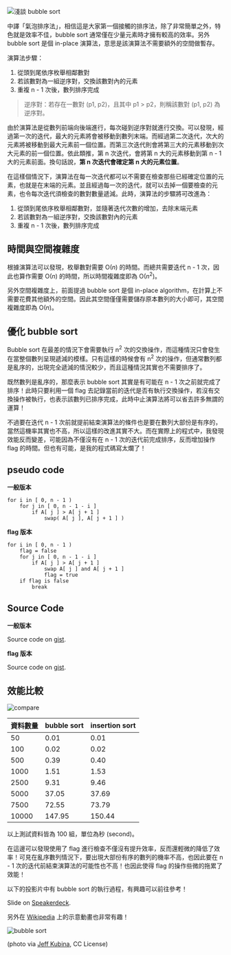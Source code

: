 <!--
[date]: 2013-02-28
[title]: [Sort] 淺談 bubble sort
[name]: sort-about-bubble-sort
[tag]: ACM-ICPC, sort | 排序, algorithm | 演算法
-->

![淺談 bubble sort][feature photo]

中譯「氣泡排序法」，相信這是大家第一個接觸的排序法，除了非常簡單之外，特色就是效率不佳，bubble sort 通常僅在少量元素時才擁有較高的效率。另外 bubble sort 是個 in-place 演算法，意思是該演算法不需要額外的空間做暫存。

演算法步驟：

1. 從頭到尾依序枚舉相鄰數對
2. 若該數對為一組逆序對，交換該數對內的元素
3. 重複 n - 1 次後，數列排序完成

> 逆序對：若存在一數對 (p1, p2)，且其中 p1 > p2，則稱該數對 (p1, p2) 為逆序對。

由於演算法是從數列前端向後端進行，每次碰到逆序對就進行交換。可以發現，經過第一次的迭代，最大的元素將會被移動到數列末端。而經過第二次迭代，次大的元素將被移動到最大元素前一個位置。而第三次迭代則會將第三大的元素移動到次大元素的前一個位置。依此類推，第 n 次迭代，會將第 n 大的元素移動到第 n - 1 大的元素前面。換句話說，**第 n 次迭代會確定第 n 大的元素位置**。

在這樣個情況下，演算法在每一次迭代都可以不需要在檢查那些已經確定位置的元素，也就是在末端的元素。並且經過每一次的迭代，就可以去掉一個要檢查的元素，也令每次迭代須檢查的數對數量遞減。此時，演算法的步驟將可改進為：

1. 從頭到尾依序枚舉相鄰數對，並隨著迭代次數的增加，去除末端元素
2. 若該數對為一組逆序對，交換該數對內的元素
3. 重複 n - 1 次後，數列排序完成

時間與空間複雜度
-------------------

根據演算法可以發現，枚舉數對需要 O(*n*) 的時間。而總共需要迭代 n - 1 次，因此也算作需要 O(*n*) 的時間，所以時間複雜度即為 O(*n*<sup>2</sup>)。

另外空間複雜度上，前面提過 bubble sort 是個 in-place algorithm，在計算上不需要花費其他額外的空間。因此其空間僅僅需要儲存原本數列的大小即可，其空間複雜度即為 O(*n*)。

優化 bubble sort
---------------------

Bubble sort 在最差的情況下會需要執行 n<sup>2</sup> 次的交換操作，而這種情況只會發生在當整個數列呈現遞減的模樣。只有這樣的時候會有 n<sup>2</sup> 次的操作，但通常數列都是亂序的，出現完全遞減的情況較少，而且這種情況其實也不需要排序了。

既然數列是亂序的，那麼表示 bubble sort 其實是有可能在 n - 1 次之前就完成了排序！此時只要利用一個 flag 去記錄當前的迭代是否有執行交換操作，若沒有交換操作被執行，也表示該數列已排序完成，此時中止演算法將可以省去許多無謂的運算！

不過要在迭代 n - 1 次前就提前結束演算法的條件也是要在數列大部份是有序的，當然這機率其實也不高，所以這樣的改進其實不大。而在實際上的程式中，我發現效能反而變差，可能因為不僅沒有在 n - 1 次的迭代前完成排序，反而增加操作 flag 的時間。但也有可能，是我的程式碼寫太爛了！


pseudo code
-----------------

**一般版本**

```pseudo
for i in [ 0, n - 1 )
    for j in [ 0, n - 1 - i ]
        if A[ j ] > A[ j + 1 ]
            swap( A[ j ], A[ j + 1 ] )
```
                
**flag 版本**

```pseudo
for i in [ 0, n - 1 )
    flag = false
    for j in [ 0, n - 1 - i ]
        if A[ j ] > A[ j + 1 ]
            swap A[ j ] and A[ j + 1 ]
            flag = true
    if flag is false
        break
```
            

Source Code
----------------

**一般版本**

<script src="https://gist.github.com/KuoE0/5051092.js?file=bubbleSort.cpp"></script>

Source code on [gist][gist].

**flag 版本**

<script src="https://gist.github.com/KuoE0/5051092.js?file=bubbleSort-flag.cpp"></script>

Source code on [gist][gist].

效能比較
----------

![compare][p1]

| 資料數量 | bubble sort | insertion sort |
| --- | --- | --- |
| 50 | 0.01 | 0.01 |
| 100 | 0.02 | 0.02 |
| 500 | 0.39 | 0.40 |
| 1000 | 1.51 | 1.53 |
| 2500 | 9.31 | 9.46 |
| 5000 | 37.05 | 37.69 |
| 7500 | 72.55 | 73.79 |
| 10000 | 147.95 | 150.44 |

以上測試資料皆為 100 組，單位為秒 (second)。

在這邊可以發現使用了 flag 進行檢查不僅沒有提升效率，反而還輕微的降低了效率！可見在亂序數列情況下，要出現大部份有序的數列的機率不高，也因此要在 n - 1 次的迭代前結束演算法的可能性也不高！也因此使得 flag 的操作些微的拖累了效能！


以下的投影片中有 bubble sort 的執行過程，有興趣可以前往參考！

<script async class="speakerdeck-embed" data-id="6abcbcc066bb0130d5d922000aa60c83" data-ratio="1.33333333333333" src="//speakerdeck.com/assets/embed.js"></script>

Slide on [Speakerdeck][2].

另外在 [Wikipedia][3] 上的示意動畫也非常有趣！

![bubble sort][p2]

(photo via [Jeff Kubina][1], CC License)

[1]: http://www.flickr.com/photos/kubina/153872024/
[2]: https://speakerdeck.com/kuoe0/bubble-sort
[3]: http://zh.wikipedia.org/wiki/%E5%86%92%E6%B3%A1%E6%8E%92%E5%BA%8F

[gist]: https://gist.github.com/KuoE0/5051092

[p1]: http://i.minus.com/jpU8cQU9SXKQZ.jpg
[p2]: http://upload.wikimedia.org/wikipedia/commons/3/37/Bubble_sort_animation.gif

[feature photo]: http://i.minus.com/j5FW0jRmWXcc6.jpg